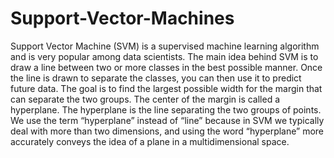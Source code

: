 # Support-Vector-Machines

Support Vector Machine (SVM) is a supervised machine learning algorithm and is very popular among data scientists.
The main idea behind SVM is to draw a line between two or more classes in the best possible manner. Once the line is drawn to separate the classes, you can then use it to predict future data. The goal is to find the largest possible width for the margin that can separate the two groups. The center of the margin is called a hyperplane.
The hyperplane is the line separating the two groups of points. We use the term “hyperplane” instead of “line” because in SVM we typically deal with more than two dimensions, and using the word “hyperplane” more accurately conveys the idea of a plane in a multidimensional space.


